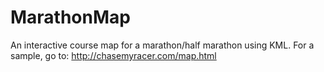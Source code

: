 MarathonMap
===========

An interactive course map for a marathon/half marathon using KML. 
For a sample, go to: http://chasemyracer.com/map.html
